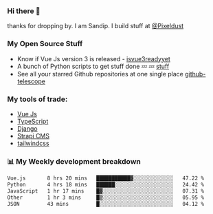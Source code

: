 ### Hi there 👋

thanks for dropping by.
I am Sandip. I build stuff at [@Pixeldust](github.com/pixeldust-in/)

###  **My Open Source Stuff**

 - Know if Vue Js version 3 is released -  [isvue3readyyet](https://github.com/sandiprb/isvue3readyyet)
 - A bunch of Python scripts to get stuff done 💤 💤 [stuff](https://github.com/sandiprb/stuff)
 - See all your starred Github repositories at one single place [github-telescope](https://github.com/sandiprb/github-telescope)



###  **My tools of trade:**
 - [Vue Js](https://github.com/vuejs/vue/)
 - [TypeScript](https://github.com/microsoft/TypeScript)
 - [Django](github.com/django/django)
 - [Strapi CMS](github.com/strapi/strapi)
 - [tailwindcss](https://github.com/tailwindlabs/tailwindcss)


###  📊 **My Weekly development breakdown**
<!--START_SECTION:waka-->

```txt
Vue.js       8 hrs 20 mins   ███████████▓░░░░░░░░░░░░░   47.22 %
Python       4 hrs 18 mins   ██████░░░░░░░░░░░░░░░░░░░   24.42 %
JavaScript   1 hr 17 mins    █▓░░░░░░░░░░░░░░░░░░░░░░░   07.31 %
Other        1 hr 3 mins     █▒░░░░░░░░░░░░░░░░░░░░░░░   05.95 %
JSON         43 mins         █░░░░░░░░░░░░░░░░░░░░░░░░   04.12 %
```

<!--END_SECTION:waka-->
